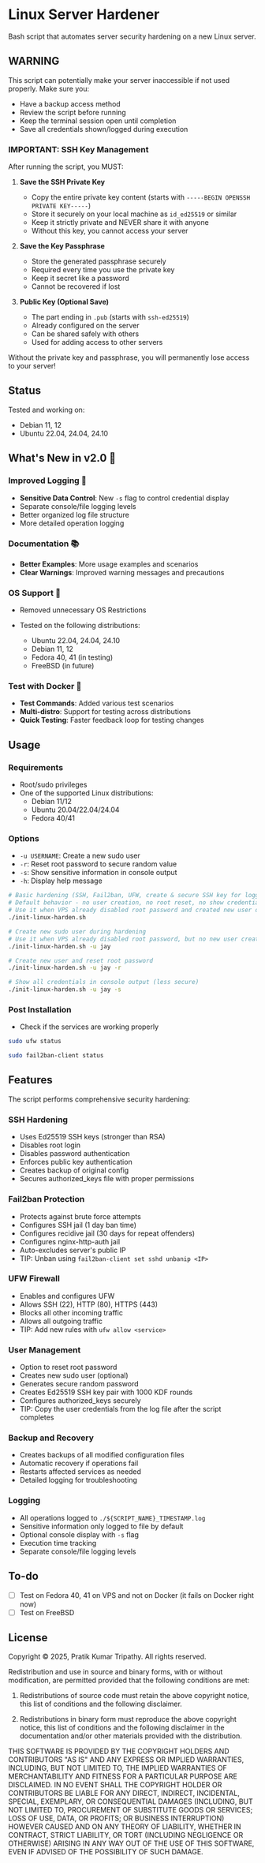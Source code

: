 # Linux Server Hardener

Bash script that automates server security hardening on a new Linux server.

## **WARNING**

This script can potentially make your server inaccessible if not used properly. Make sure you:

- Have a backup access method
- Review the script before running
- Keep the terminal session open until completion
- Save all credentials shown/logged during execution

### IMPORTANT: SSH Key Management

After running the script, you MUST:

1. **Save the SSH Private Key**
   - Copy the entire private key content (starts with `-----BEGIN OPENSSH PRIVATE KEY-----`)
   - Store it securely on your local machine as `id_ed25519` or similar
   - Keep it strictly private and NEVER share it with anyone
   - Without this key, you cannot access your server

2. **Save the Key Passphrase**
   - Store the generated passphrase securely
   - Required every time you use the private key
   - Keep it secret like a password
   - Cannot be recovered if lost

3. **Public Key (Optional Save)**
   - The part ending in `.pub` (starts with `ssh-ed25519`)
   - Already configured on the server
   - Can be shared safely with others
   - Used for adding access to other servers

Without the private key and passphrase, you will permanently lose access to your server!

## Status

Tested and working on:

- Debian 11, 12
- Ubuntu 22.04, 24.04, 24.10

## What's New in v2.0 🚀

### Improved Logging 🎯

- **Sensitive Data Control**: New `-s` flag to control credential display
- Separate console/file logging levels
- Better organized log file structure
- More detailed operation logging

### Documentation 📚

- **Better Examples**: More usage examples and scenarios
- **Clear Warnings**: Improved warning messages and precautions

### OS Support 🐧

- Removed unnecessary OS Restrictions

- Tested on the following distributions:
    - Ubuntu 22.04, 24.04, 24.10
    - Debian 11, 12
    - Fedora 40, 41 (in testing)
    - FreeBSD (in future)

### Test with Docker 🐳

- **Test Commands**: Added various test scenarios
- **Multi-distro**: Support for testing across distributions
- **Quick Testing**: Faster feedback loop for testing changes

## Usage

### Requirements

- Root/sudo privileges
- One of the supported Linux distributions:
    - Debian 11/12
    - Ubuntu 20.04/22.04/24.04
    - Fedora 40/41

### Options

- `-u USERNAME`: Create a new sudo user
- `-r`: Reset root password to secure random value
- `-s`: Show sensitive information in console output
- `-h`: Display help message

```bash
# Basic hardening (SSH, Fail2ban, UFW, create & secure SSH key for logged in user)
# Default behavior - no user creation, no root reset, no show credentials info
# Use it when VPS already disabled root password and created new user during setup (e.g. NetCup)
./init-linux-harden.sh

# Create new sudo user during hardening
# Use it when VPS already disabled root password, but no new user created
./init-linux-harden.sh -u jay

# Create new user and reset root password
./init-linux-harden.sh -u jay -r

# Show all credentials in console output (less secure)
./init-linux-harden.sh -u jay -s
```

### Post Installation

- Check if the services are working properly

```bash
sudo ufw status

sudo fail2ban-client status
```

## Features

The script performs comprehensive security hardening:

### SSH Hardening

- Uses Ed25519 SSH keys (stronger than RSA)
- Disables root login
- Disables password authentication
- Enforces public key authentication
- Creates backup of original config
- Secures authorized_keys file with proper permissions

### Fail2ban Protection

- Protects against brute force attempts
- Configures SSH jail (1 day ban time)
- Configures recidive jail (30 days for repeat offenders)
- Configures nginx-http-auth jail
- Auto-excludes server's public IP
- TIP: Unban using `fail2ban-client set sshd unbanip <IP>`

### UFW Firewall

- Enables and configures UFW
- Allows SSH (22), HTTP (80), HTTPS (443)
- Blocks all other incoming traffic
- Allows all outgoing traffic
- TIP: Add new rules with `ufw allow <service>`

### User Management

- Option to reset root password
- Creates new sudo user (optional)
- Generates secure random password
- Creates Ed25519 SSH key pair with 1000 KDF rounds
- Configures authorized_keys securely
- TIP: Copy the user credentials from the log file after the script completes

### Backup and Recovery

- Creates backups of all modified configuration files
- Automatic recovery if operations fail
- Restarts affected services as needed
- Detailed logging for troubleshooting

### Logging

- All operations logged to `./${SCRIPT_NAME}_TIMESTAMP.log`
- Sensitive information only logged to file by default
- Optional console display with `-s` flag
- Execution time tracking
- Separate console/file logging levels

## To-do

- [ ] Test on Fedora 40, 41 on VPS and not on Docker (it fails on Docker right now)
- [ ] Test on FreeBSD

## License

Copyright © 2025, Pratik Kumar Tripathy. All rights reserved.

Redistribution and use in source and binary forms, with or without modification, are permitted provided that the following conditions are met:

1. Redistributions of source code must retain the above copyright notice, this list of conditions and the following disclaimer.

2. Redistributions in binary form must reproduce the above copyright notice, this list of conditions and the following disclaimer in the documentation and/or other materials provided with the distribution.

THIS SOFTWARE IS PROVIDED BY THE COPYRIGHT HOLDERS AND CONTRIBUTORS "AS IS" AND ANY EXPRESS OR IMPLIED WARRANTIES, INCLUDING, BUT NOT LIMITED TO, THE IMPLIED WARRANTIES OF MERCHANTABILITY AND FITNESS FOR A PARTICULAR PURPOSE ARE DISCLAIMED. IN NO EVENT SHALL THE COPYRIGHT HOLDER OR CONTRIBUTORS BE LIABLE FOR ANY DIRECT, INDIRECT, INCIDENTAL, SPECIAL, EXEMPLARY, OR CONSEQUENTIAL DAMAGES (INCLUDING, BUT NOT LIMITED TO, PROCUREMENT OF SUBSTITUTE GOODS OR SERVICES; LOSS OF USE, DATA, OR PROFITS; OR BUSINESS INTERRUPTION) HOWEVER CAUSED AND ON ANY THEORY OF LIABILITY, WHETHER IN CONTRACT, STRICT LIABILITY, OR TORT (INCLUDING NEGLIGENCE OR OTHERWISE) ARISING IN ANY WAY OUT OF THE USE OF THIS SOFTWARE, EVEN IF ADVISED OF THE POSSIBILITY OF SUCH DAMAGE.
